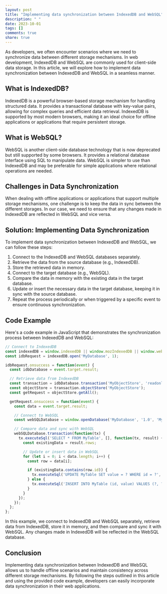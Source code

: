 ```yaml
---
layout: post
title: "Implementing data synchronization between IndexedDB and WebSQL"
description: " "
date: 2023-10-01
tags: []
comments: true
share: true
---
```


As developers, we often encounter scenarios where we need to synchronize data between different storage mechanisms. In web development, IndexedDB and WebSQL are commonly used for client-side data storage. In this article, we will explore how to implement data synchronization between IndexedDB and WebSQL in a seamless manner.

## What is IndexedDB?

IndexedDB is a powerful browser-based storage mechanism for handling structured data. It provides a transactional database with key-value pairs, allowing for complex queries and efficient data retrieval. IndexedDB is supported by most modern browsers, making it an ideal choice for offline applications or applications that require persistent storage.

## What is WebSQL?

WebSQL is another client-side database technology that is now deprecated but still supported by some browsers. It provides a relational database interface using SQL to manipulate data. WebSQL is simpler to use than IndexedDB and may be preferable for simple applications where relational operations are needed.

## Challenges in Data Synchronization

When dealing with offline applications or applications that support multiple storage mechanisms, one challenge is to keep the data in sync between the different storages. In our case, we need to ensure that any changes made in IndexedDB are reflected in WebSQL and vice versa.

## Solution: Implementing Data Synchronization

To implement data synchronization between IndexedDB and WebSQL, we can follow these steps:

1. Connect to the IndexedDB and WebSQL databases separately.
2. Retrieve the data from the source database (e.g., IndexedDB).
3. Store the retrieved data in memory.
4. Connect to the target database (e.g., WebSQL).
5. Compare the data in memory with the existing data in the target database.
6. Update or insert the necessary data in the target database, keeping it in sync with the source database.
7. Repeat the process periodically or when triggered by a specific event to ensure continuous synchronization.

## Code Example

Here's a code example in JavaScript that demonstrates the synchronization process between IndexedDB and WebSQL:

```javascript
// Connect to IndexedDB
const indexedDB = window.indexedDB || window.mozIndexedDB || window.webkitIndexedDB || window.msIndexedDB;
const idbRequest = indexedDB.open('MyDatabase', 1);

idbRequest.onsuccess = function(event) {
  const idbDatabase = event.target.result;

  // Retrieve data from IndexedDB
  const transaction = idbDatabase.transaction('MyObjectStore', 'readonly');
  const objectStore = transaction.objectStore('MyObjectStore');
  const getRequest = objectStore.getAll();

  getRequest.onsuccess = function(event) {
    const data = event.target.result;

    // Connect to WebSQL
    const webSQLDatabase = window.openDatabase('MyDatabase', '1.0', 'MyDatabase', 2 * 1024 * 1024);

    // Compare data and sync with WebSQL
    webSQLDatabase.transaction(function(tx) {
      tx.executeSql('SELECT * FROM MyTable', [], function(tx, result) {
        const existingData = result.rows;

        // Update or insert data in WebSQL
        for (let i = 0; i < data.length; i++) {
          const row = data[i];

          if (existingData.contains(row.id)) {
            tx.executeSql('UPDATE MyTable SET value = ? WHERE id = ?', [row.value, row.id]);
          } else {
            tx.executeSql('INSERT INTO MyTable (id, value) VALUES (?, ?)', [row.id, row.value]);
          }
        }
      });
    });
  };
};
```

In this example, we connect to IndexedDB and WebSQL separately, retrieve data from IndexedDB, store it in memory, and then compare and sync it with WebSQL. Any changes made in IndexedDB will be reflected in the WebSQL database.

## Conclusion

Implementing data synchronization between IndexedDB and WebSQL allows us to handle offline scenarios and maintain consistency across different storage mechanisms. By following the steps outlined in this article and using the provided code example, developers can easily incorporate data synchronization in their web applications.